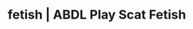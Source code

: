---
categories:
- Real Couples
- Inclusive Desire
- ASMR Porn
- Mindful Kink
- Sensual Cosplay
image: /assets/images/1747714220633.png
layout: post
schema:
  description: Premium adult content featuring ABDL Play, Scat Fetish. High-quality
    images with erotic themes.
  keywords:
  - Immersive Erotica
  - ABDL Play
  - Sapphic Desires
  - Alt Aesthetic
  - POV Erotica
  - Shibari
  - Scat Fetish
  name: 1747714220633 | ABDL Play Scat Fetish
  type: VisualArtwork
seo:
  description: Featured content with exclusive ABDL Play, Scat Fetish. HD images available.
  keywords: ABDL Play, Scat Fetish
  og_image: /assets/images/1747714220633.png
  schema_type: VisualArtwork
tags:
- '#fetish'
- ABDL Play
- Scat Fetish
title: fetish | ABDL Play Scat Fetish
---